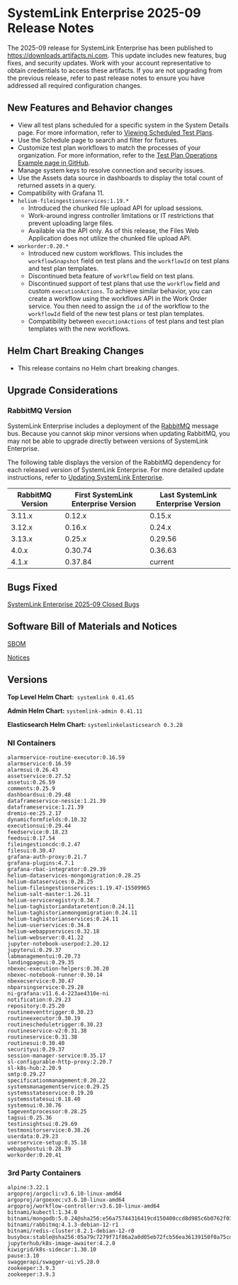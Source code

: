 # SystemLink Enterprise 2025-09 Release Notes

The 2025-09 release for SystemLink Enterprise has been
published to <https://downloads.artifacts.ni.com>. This update includes new
features, bug fixes, and security updates. Work with your account representative
to obtain credentials to access these artifacts. If you are not upgrading from
the previous release, refer to past release notes to ensure you have addressed
all required configuration changes.

## New Features and Behavior changes

- View all test plans scheduled for a specific system in the System Details page. For more information, refer to [Viewing Scheduled Test Plans](https://www.ni.com/docs/en-US/bundle/systemlink-enterprise/page/viewing-scheduled-test-plans.html).
- Use the Schedule page to search and filter for fixtures.
- Customize test plan workflows to match the processes of your organization. For more information, refer to the [Test Plan Operations Example page in GitHub](https://github.com/ni/systemlink-enterprise-examples/tree/main/Test%20Plan%20Operations%20Examples).
- Manage system keys to resolve connection and security issues.
- Use the Assets data source in dashboards to display the total count of returned assets in a query.
- Compatibility with Grafana 11.
- `helium-fileingestionservices:1.19.*`
  - Introduced the chunked file upload API for upload sessions.
  - Work-around ingress controller limitations or IT restrictions that prevent uploading large files.
  - Available via the API only. As of this release, the Files Web Application does not utilize the chunked file upload API.
- `workorder:0.20.*`
  - Introduced new custom workflows. This includes the `workflowSnapshot` field on test plans and the `workflowId` on test plans and test plan templates.
  - Discontinued beta feature of `workflow` field on test plans.
  - Discontinued support of test plans that use the `workflow` field and custom `executionActions`. To achieve similar behavior, you can create a workflow using the workflows API in the Work Order service. You then need to assign the `id` of the workflow to the `workflowId` field of the new test plans or test plan templates.
  - Compatibility between `executionActions` of test plans and test plan templates with the new workflows.

## Helm Chart Breaking Changes

- This release contains no Helm chart breaking changes.

## Upgrade Considerations

### RabbitMQ Version

SystemLink Enterprise includes a deployment of the
[RabbitMQ](https://www.rabbitmq.com/) message bus. Because you cannot skip minor
versions when updating RabbitMQ, you may not be able to upgrade directly between
versions of SystemLink Enterprise.

The following table displays the version of the
RabbitMQ dependency for each released version of SystemLink Enterprise. For more detailed update instructions, refer to
[Updating SystemLink Enterprise](https://www.ni.com/docs/en-US/bundle/systemlink-enterprise/page/updating-systemlink-enterprise.html).

| RabbitMQ Version | First SystemLink Enterprise Version | Last SystemLink Enterprise Version |
| ---------------- | ----------------------------------- | ---------------------------------- |
| 3.11.x           | 0.12.x                              | 0.15.x                             |
| 3.12.x           | 0.16.x                              | 0.24.x                             |
| 3.13.x           | 0.25.x                              | 0.29.56                            |
| 4.0.x            | 0.30.74                             | 0.36.63                            |
| 4.1.x            | 0.37.84                             | current                            |

## Bugs Fixed

[SystemLink Enterprise 2025-09 Closed Bugs](https://github.com/ni/install-systemlink-enterprise/tree/2025-09/release-notes/2025-09/closed-bugs-sle-2025-09.xlsx)

## Software Bill of Materials and Notices

[SBOM](https://github.com/ni/install-systemlink-enterprise/tree/2025-09/release-notes/2025-09/sbom)

[Notices](https://github.com/ni/install-systemlink-enterprise/tree/2025-09/release-notes/2025-09/notices)

## Versions

**Top Level Helm Chart:** `systemlink 0.41.65`

**Admin Helm Chart:** `systemlink-admin 0.41.11`

**Elasticsearch Helm Chart:** `systemlinkelasticsearch 0.3.28`

### NI Containers

```text
alarmservice-routine-executor:0.16.59
alarmservice:0.16.59
alarmsui:0.26.43
assetservice:0.27.52
assetui:0.26.59
comments:0.25.9
dashboardsui:0.29.48
dataframeservice-nessie:1.21.39
dataframeservice:1.21.39
dremio-ee:25.2.17
dynamicformfields:0.10.32
executionsui:0.29.44
feedservice:0.18.23
feedsui:0.17.54
fileingestioncdc:0.2.47
filesui:0.30.47
grafana-auth-proxy:0.21.7
grafana-plugins:4.7.1
grafana-rbac-integrator:0.29.39
helium-dataservices-mongomigration:0.28.25
helium-dataservices:0.28.25
helium-fileingestionservices:1.19.47-15509965
helium-salt-master:1.26.11
helium-serviceregistry:0.34.7
helium-taghistoriandataretention:0.24.11
helium-taghistorianmongomigration:0.24.11
helium-taghistorianservices:0.24.11
helium-userservices:0.34.8
helium-webappservices:0.32.18
helium-webserver:0.41.22
jupyter-notebook-userpod:2.20.12
jupyterui:0.29.37
labmanagementui:0.20.73
landingpageui:0.29.35
nbexec-execution-helpers:0.30.20
nbexec-notebook-runner:0.30.14
nbexecservice:0.30.47
nbparsingservice:0.29.28
ni-grafana:v11.6.4-223ae4310e-ni
notification:0.29.23
repository:0.25.20
routineeventtrigger:0.30.23
routineexecutor:0.30.19
routinescheduletrigger:0.30.23
routineservice-v2:0.31.38
routineservice:0.31.38
routinesui:0.30.40
securityui:0.29.37
session-manager-service:0.35.17
sl-configurable-http-proxy:2.20.7
sl-k8s-hub:2.20.9
smtp:0.29.27
specificationmanagement:0.20.22
systemsmanagementservice:0.29.25
systemsstateservice:0.19.20
systemsstatesui:0.18.40
systemsui:0.30.76
tageventprocessor:0.28.25
tagsui:0.25.36
testinsightsui:0.29.69
testmonitorservice:0.38.26
userdata:0.29.23
userservice-setup:0.35.18
webapphostui:0.28.39
workorder:0.20.41
```

### 3rd Party Containers

```text
alpine:3.22.1
argoproj/argocli:v3.6.10-linux-amd64
argoproj/argoexec:v3.6.10-linux-amd64
argoproj/workflow-controller:v3.6.10-linux-amd64
bitnami/kubectl:1.34.0
bitnami/mongodb:5.0.24@sha256:e56a75744316419cd150400ccd8d985c6b0762f03c7a3b015f233524d043731f
bitnami/rabbitmq:4.1.3-debian-12-r1
bitnami/redis-cluster:8.2.1-debian-12-r0
busybox:stable@sha256:05a79c7279f71f86a2a0d05eb72fcb56ea36139150f0a75cd87e80a4272e4e39
jupyterhub/k8s-image-awaiter:4.2.0
kiwigrid/k8s-sidecar:1.30.10
pause:3.10
swaggerapi/swagger-ui:v5.28.0
zookeeper:3.9.3
zookeeper:3.9.3
```
